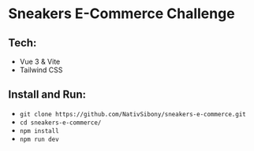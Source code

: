 # Sneakers E-Commerce Challenge

## Tech:

- Vue 3 & Vite
- Tailwind CSS

## Install and Run:

- `git clone https://github.com/NativSibony/sneakers-e-commerce.git`
- `cd sneakers-e-commerce/`
- `npm install`
- `npm run dev`
